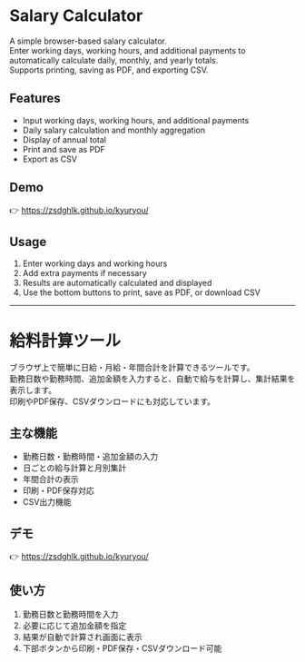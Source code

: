 # Salary Calculator 

A simple browser-based salary calculator.  
Enter working days, working hours, and additional payments to automatically calculate daily, monthly, and yearly totals.  
Supports printing, saving as PDF, and exporting CSV.

## Features
- Input working days, working hours, and additional payments
- Daily salary calculation and monthly aggregation
- Display of annual total
- Print and save as PDF
- Export as CSV

## Demo
👉 https://zsdghlk.github.io/kyuryou/

## Usage
1. Enter working days and working hours
2. Add extra payments if necessary
3. Results are automatically calculated and displayed
4. Use the bottom buttons to print, save as PDF, or download CSV

---

# 給料計算ツール 

ブラウザ上で簡単に日給・月給・年間合計を計算できるツールです。  
勤務日数や勤務時間、追加金額を入力すると、自動で給与を計算し、集計結果を表示します。  
印刷やPDF保存、CSVダウンロードにも対応しています。

## 主な機能
- 勤務日数・勤務時間・追加金額の入力
- 日ごとの給与計算と月別集計
- 年間合計の表示
- 印刷・PDF保存対応
- CSV出力機能

## デモ
👉 https://zsdghlk.github.io/kyuryou/

## 使い方
1. 勤務日数と勤務時間を入力
2. 必要に応じて追加金額を指定
3. 結果が自動で計算され画面に表示
4. 下部ボタンから印刷・PDF保存・CSVダウンロード可能


